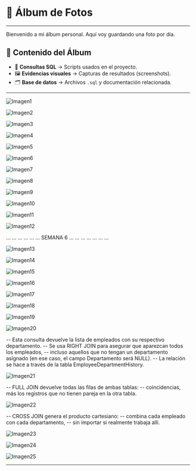# 📸 Álbum de Fotos
----------------------------------------------------------------------------
Bienvenido a mi álbum personal. Aquí voy guardando una foto por día.

## 📂 Contenido del Álbum
- 📑 **Consultas SQL** → Scripts usados en el proyecto.  
- 🖼️ **Evidencias visuales** → Capturas de resultados (screenshots).  
- 🗂️ **Base de datos** → Archivos `.sql` y documentación relacionada.
 
----------------------------------------------------------------------------
![Imagen1](Imagen1.png)

![Imagen2](Imagen2.png)

![Imagen3](Imagen3.png)

![Imagen4](Imagen4.png)

![Imagen5](Imagen5.png)

![Imagen6](Imagen6.png)

![Imagen7](Imagen7.png)

![Imagen8](Imagen8.png)

![Imagen9](Imagen9.png)    

![Imagen10](Imagen10.png)    

![Imagen11](Imagen11.png)    

![Imagen12](Imagen12.png)

...
...
...
...
...
...
SEMANA 6
...
...
...
...
...
...
...

![Imagen13](Imagen13.png)

![Imagen14](Imagen14.png)

![Imagen15](Imagen15.png)

![Imagen16](Imagen16.png)

![Imagen17](Imagen17.png)

![Imagen18](Imagen18.png)

![Imagen19](Imagen19.png)

![Imagen20](Imagen20.png)

-- Esta consulta devuelve la lista de empleados con su respectivo departamento.
-- Se usa RIGHT JOIN para asegurar que aparezcan todos los empleados,
-- incluso aquellos que no tengan un departamento asignado (en ese caso, el campo Departamento será NULL).
-- La relación se hace a través de la tabla EmployeeDepartmentHistory.

![Imagen21](Imagen21.png)

-- FULL JOIN devuelve todas las filas de ambas tablas:
-- coincidencias, más los registros que no tienen pareja en la otra tabla.

![Imagen22](Imagen22.png)

-- CROSS JOIN genera el producto cartesiano:
-- combina cada empleado con cada departamento,
-- sin importar si realmente trabaja allí.

![Imagen23](Imagen23.png)

![Imagen24](Imagen24.png)

![Imagen25](Imagen25.png)


----------------------------------------------------------------------------
